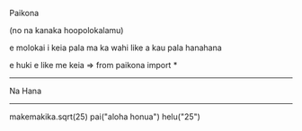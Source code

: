 Paikona

(no na kanaka hoopolokalamu)

e molokai i keia pala ma ka wahi like a kau pala hanahana

e huki e like me keia => from paikona import *

______________________________________________________
Na Hana
______________________________________________________
makemakika.sqrt(25)
pai("aloha honua")
helu("25")
